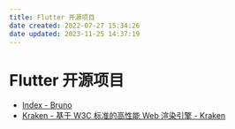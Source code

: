```yaml
---
title: Flutter 开源项目
date created: 2022-07-27 15:34:26
date updated: 2023-11-25 14:37:19
---
```


# Flutter 开源项目

- [Index - Bruno](https://bruno.ke.com/page/)
- [Kraken - 基于 W3C 标准的高性能 Web 渲染引擎 - Kraken](https://openkraken.com/)

